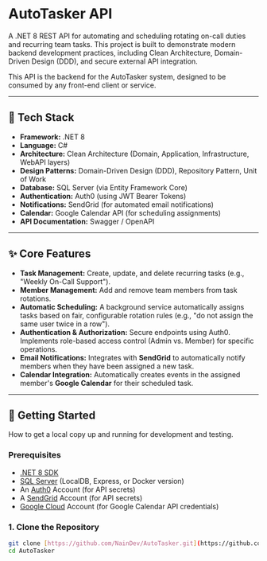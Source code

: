 # AutoTasker API

A .NET 8 REST API for automating and scheduling rotating on-call duties and recurring team tasks. This project is built to demonstrate modern backend development practices, including Clean Architecture, Domain-Driven Design (DDD), and secure external API integration.

This API is the backend for the AutoTasker system, designed to be consumed by any front-end client or service.

---

## 🚀 Tech Stack

* **Framework:** .NET 8
* **Language:** C#
* **Architecture:** Clean Architecture (Domain, Application, Infrastructure, WebAPI layers)
* **Design Patterns:** Domain-Driven Design (DDD), Repository Pattern, Unit of Work
* **Database:** SQL Server (via Entity Framework Core)
* **Authentication:** Auth0 (using JWT Bearer Tokens)
* **Notifications:** SendGrid (for automated email notifications)
* **Calendar:** Google Calendar API (for scheduling assignments)
* **API Documentation:** Swagger / OpenAPI

---

## ✨ Core Features

* **Task Management:** Create, update, and delete recurring tasks (e.g., "Weekly On-Call Support").
* **Member Management:** Add and remove team members from task rotations.
* **Automatic Scheduling:** A background service automatically assigns tasks based on fair, configurable rotation rules (e.g., "do not assign the same user twice in a row").
* **Authentication & Authorization:** Secure endpoints using Auth0. Implements role-based access control (Admin vs. Member) for specific operations.
* **Email Notifications:** Integrates with **SendGrid** to automatically notify members when they have been assigned a new task.
* **Calendar Integration:** Automatically creates events in the assigned member's **Google Calendar** for their scheduled task.

---

## 🔧 Getting Started

How to get a local copy up and running for development and testing.

### Prerequisites

* [.NET 8 SDK](https://dotnet.microsoft.com/en-us/download/dotnet/8.0)
* [SQL Server](https://www.microsoft.com/en-us/sql-server/sql-server-downloads) (LocalDB, Express, or Docker version)
* An [Auth0](https://auth0.com/) Account (for API secrets)
* A [SendGrid](https://sendgrid.com/) Account (for API secrets)
* [Google Cloud](https://cloud.google.com/) Account (for Google Calendar API credentials)

### 1. Clone the Repository

```bash
git clone [https://github.com/NainDev/AutoTasker.git](https://github.com/NainDev/AutoTasker.git)
cd AutoTasker
